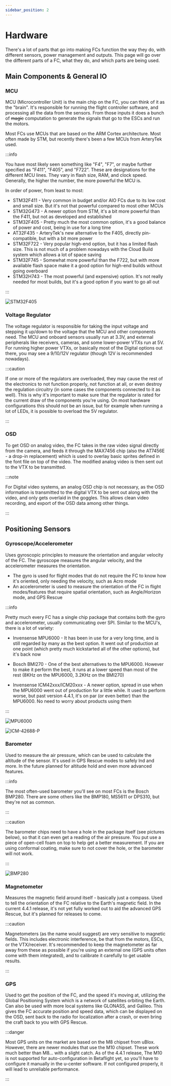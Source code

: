 ```yaml
---
sidebar_position: 2
---
```


# Hardware

There's a lot of parts that go into making FCs function the way they do, with different sensors, power management and outputs. This page will go over the different parts of a FC, what they do, and which parts are being used.

## Main Components & General IO

### MCU

MCU (Microcontroller Unit) is the main chip on the FC, you can think of it as the "brain". It's responsible for running the flight controller software, and processing all the data from the sensors. From those inputs it does a bunch of ~~magic~~ computation to generate the signals that go to the ESCs and run the motors.

Most FCs use MCUs that are based on the ARM Cortex architecture. Most often made by STM, but recently there's been a few MCUs from ArteryTek used.

:::info

You have most likely seen something like "F4", "F7", or maybe further specified as "F411", "F405", and "F722". These are designations for the different MCU lines. They vary in flash size, RAM, and clock speed. Generally, the higher the number, the more powerful the MCU is.

In order of power, from least to most:

- STM32F411 - Very common in budget and/or AIO FCs due to its low cost and small size. But it's not that powerful compared to most other MCUs
- STM32G473 - A newer option from STM, it's a bit more powerful than the F411, but not as developed and established
- STM32F405 - Pretty much the most common option, it's a good balance of power and cost, being in use for a long time
- AT32F435 - ArteryTek's new alternative to the F405, directly pin-compatible, but with a bit more power
- STM32F722 - Very popular high-end option, but it has a limited flash size. This is not much of a problem nowadays with the Cloud Build system which allows a lot of space saving
- STM32F745 - Somewhat more powerful than the F722, but with more available flash space make it a good option for high-end builds without going overboard
- STM32H743 - The most powerful (and expensive) option. It's not really needed for most builds, but it's a good option if you want to go all out

:::

<div className="grid grid-cols-2 gap-4">

![STM32F405](/img/betaflight_hardware_stm32f405.webp)

</div>

### Voltage Regulator

The voltage regulator is responsible for taking the input voltage and stepping it up/down to the voltage that the MCU and other components need. The MCU and onboard sensors usually run at 3.3V, and external peripherals like receivers, cameras, and some lower-power VTXs run at 5V. For running higher power VTXs, or basically most of the Digital options out there, you may see a 9/10/12V regulator (though 12V is recommended nowadays).

:::caution

If one or more of the regulators are overloaded, they may cause the rest of the electronics to not function properly, not function at all, or even destroy the regulation circuitry (in some cases the components connected to it as well). This is why it's important to make sure that the regulator is rated for the current draw of the components you're using. On most hardware configurations this should not be an issue, but for example when running a lot of LEDs, it is possible to overload the 5V regulator.

:::

### OSD

To get OSD on analog video, the FC takes in the raw video signal directly from the camera, and feeds it through the MAX7456 chip (also the AT7456E - a drop-in replacement) which is used to overlay basic sprites defined in the font file on top of the video. The modified analog video is then sent out to the VTX to be transmitted.

:::note

For Digital video systems, an analog OSD chip is not necessary, as the OSD information is transmitted to the digital VTX to be sent out along with the video, and only gets overlaid in the goggles. This allows clean video recording, and export of the OSD data among other things.

:::

## Positioning Sensors

### Gyroscope/Accelerometer

Uses gyroscopic principles to measure the orientation and angular velocity of the FC. The gyroscope measures the angular velocity, and the accelerometer measures the orientation.

- The gyro is used for flight modes that do not require the FC to know how it's oriented, only needing the velocity, such as Acro mode
- An accelerometer is used to measure the orientation of the FC in flight modes/features that require spatial orientation, such as Angle/Horizon mode, and GPS Rescue

:::info

Pretty much every FC has a single chip package that contains both the gyro and accelerometer, usually communicating over SPI. Similar to the MCU's, there is a lot of variety:

- Invensense MPU6000 - It has been in use for a very long time, and is still regarded by many as the best option. It went out of production at one point (which pretty much kickstarted all of the other options), but it's back now

- Bosch BMI270 - One of the best alternatives to the MPU6000. However to make it perform the best, it runs at a lower speed than most of the rest (8KHz on the MPU6000, 3.2KHz on the BMI270)

- Invensense ICM42xxx/ICM20xxx - A newer option, spread in use when the MPU6000 went out of production for a little while. It used to perform worse, but past version 4.4.1, it's on par (or even better) than the MPU6000. No need to worry about products using them

:::

<div className="grid grid-cols-2 gap-4">

![MPU6000](/img/betaflight_hardware_mpu6000.jpg)

![ICM-42688-P](/img/betaflight_hardware_icm42688p.jpg)

</div>

### Barometer

Used to measure the air pressure, which can be used to calculate the altitude of the sensor. It's used in GPS Rescue modes to safely lnd and more. In the future planned for altitude hold and even more advanced features.

:::info

The most often-used barometer you'll see on most FCs is the Bosch BMP280. There are some others like the BMP180, MS5611 or DPS310, but they're not as common.

:::

:::caution

The barometer chips need to have a hole in the package itself (see pictures below), so that it can even get a reading of the air pressure. You put use a piece of open-cell foam on top to help get a better measurement. If you are using conformal coating, make sure to not cover the hole, or the barometer will not work.

:::

<div className="grid grid-cols-2 gap-4">

![BMP280](/img/betaflight_hardware_bmp280.webp)

</div>

### Magnetometer

Measures the magnetic field around itself - basically just a compass. Used to tell the orientation of the FC relative to the Earth's magnetic field. In the current 4.4.1 release, it's not yet fully worked out to aid the advanced GPS Rescue, but it's planned for releases to come.

:::caution

Magnetometers (as the name would suggest) are very sensitive to magnetic fields. This includes electronic interference, be that from the motors, ESCs, or the VTX/receiver. It's recommended to keep the magnetometer as far away from these as possible if you're using an external one (GPS units often come with them integrated), and to calibrate it carefully to get usable results.

:::

### GPS

Used to get the position of the FC, and the speed it's moving at, utilizing the Global Positioning System which is a network of satellites orbiting the Earth. Can also be used with more local systems like GLONASS, and Galileo. This gives the FC accurate position and speed data, which can be displayed on the OSD, sent back to the radio for localization after a crash, or even bring the craft back to you with GPS Rescue.

:::danger

Most GPS units on the market are based on the M8 chipset from uBlox. However, there are newer modules that use the M10 chipset. These work much better than M8... with a slight catch. As of the 4.4.1 release, The M10 is not supported for auto-configuration in Betaflight yet, so you'll have to configure it manually in the u-center software. If not configured properly, it will lead to unreliable performance.

:::
